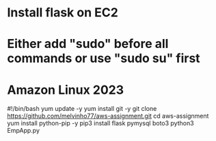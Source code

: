 # Install flask on EC2 
# Either add "sudo" before all commands or use "sudo su" first
# Amazon Linux 2023

#!/bin/bash
yum update -y
yum install git -y
git clone https://github.com/melvinho77/aws-assignment.git
cd aws-assignment
yum install python-pip -y
pip3 install flask pymysql boto3
python3 EmpApp.py
